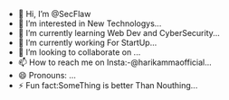 - 👋 Hi, I’m @SecFlaw
- 👀 I’m interested in New Technologys...
- 🌱 I’m currently learning Web Dev and CyberSecurity...
- 🌱 I’m currently working For StartUp...
- 💞️ I’m looking to collaborate on  ...
- 📫 How to reach me on Insta:-@harikammaofficial...
- 😄 Pronouns: ...
- ⚡ Fun fact:SomeThing is better Than Nouthing...

<!---
SecFlaw/SecFlaw is a ✨ special ✨ repository because its `README.md` (this file) appears on your GitHub profile.
You can click the Preview link to take a look at your changes.
--->
